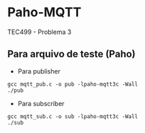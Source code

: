 # Paho-MQTT
TEC499 - Problema 3

## Para arquivo de teste (Paho)
- Para publisher
````console
gcc mqtt_pub.c -o pub -lpaho-mqtt3c -Wall
./pub
````

- Para subscriber
````console
gcc mqtt_sub.c -o sub -lpaho-mqtt3c -Wall
./sub
````
